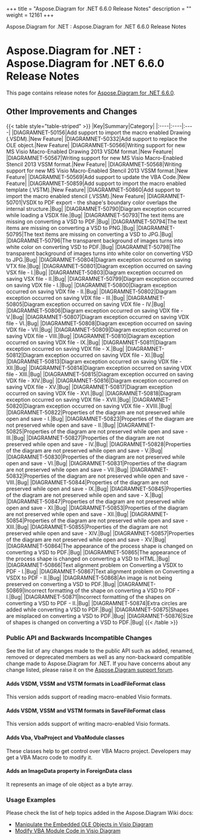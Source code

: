 +++
title = "Aspose.Diagram for .NET 6.6.0 Release Notes" 
description = "" 
weight = 12161 
+++

Aspose.Diagram for .NET : Aspose.Diagram for .NET 6.6.0 Release Notes  

# Aspose.Diagram for .NET : Aspose.Diagram for .NET 6.6.0 Release Notes


This page contains release notes for [Aspose.Diagram for .NET 6.6.0](https://www.nuget.org/packages/Aspose.Diagram/6.6.0).

## Other Improvements and Changes

{{< table style="table-striped" >}}
|Key|Summary|Category|
|:----|:----|:----|
|DIAGRAMNET-50156|Add support to import the macro enabled Drawing (.VSDM).|New Feature|
|DIAGRAMNET-50332|Add support to replace the OLE object.|New Feature|
|DIAGRAMNET-50566|Writing support for new MS Visio Macro-Enabled Drawing 2013 VSDM format.|New Feature|
|DIAGRAMNET-50567|Writing support for new MS Visio Macro-Enabled Stencil 2013 VSSM format.|New Feature|
|DIAGRAMNET-50568|Writing support for new MS Visio Macro-Enabled Stencil 2013 VSSM format.|New Feature|
|DIAGRAMNET-50569|Add support to update the VBA Code.|New Feature|
|DIAGRAMNET-50859|Add support to import the macro enabled template (.VSTM).|New Feature|
|DIAGRAMNET-50860|Add support to import the macro enabled stencil (.VSSM).|New Feature|
|DIAGRAMNET-50701|VSDX to PDF export - the shape's boundary color overlaps the internal structure.|Bug|
|DIAGRAMNET-50790|Diagram exception occurred while loading a VSDX file.|Bug|
|DIAGRAMNET-50793|The text items are missing on converting a VSD to PDF.|Bug|
|DIAGRAMNET-50794|The text items are missing on converting a VSD to PNG.|Bug|
|DIAGRAMNET-50795|The text items are missing on converting a VSD to JPG.|Bug|
|DIAGRAMNET-50796|The transparent background of images turns into white color on converting VSD to PDF.|Bug|
|DIAGRAMNET-50798|The transparent background of images turns into white color on converting VSD to JPG.|Bug|
|DIAGRAMNET-50804|Diagram exception occurred on saving VTX file.|Bug|
|DIAGRAMNET-50801|Diagram exception occurred on saving VSX file - I.|Bug|
|DIAGRAMNET-50803|Diagram exception occurred on saving VSX file - II.|Bug|
|DIAGRAMNET-50799|Diagram exception occurred on saving VDX file - I.|Bug|
|DIAGRAMNET-50800|Diagram exception occurred on saving VDX file - II.|Bug|
|DIAGRAMNET-50802|Diagram exception occurred on saving VDX file - III.|Bug|
|DIAGRAMNET-50805|Diagram exception occurred on saving VDX file - IV.|Bug|
|DIAGRAMNET-50806|Diagram exception occurred on saving VDX file - V.|Bug|
|DIAGRAMNET-50807|Diagram exception occurred on saving VDX file - VI.|Bug|
|DIAGRAMNET-50808|Diagram exception occurred on saving VDX file - VII.|Bug|
|DIAGRAMNET-50809|Diagram exception occurred on saving VDX file - VIII.|Bug|
|DIAGRAMNET-50810|Diagram exception occurred on saving VDX file - IX.|Bug|
|DIAGRAMNET-50811|Diagram exception occurred on saving VDX file - X.|Bug|
|DIAGRAMNET-50812|Diagram exception occurred on saving VDX file - XI.|Bug|
|DIAGRAMNET-50813|Diagram exception occurred on saving VDX file - XII.|Bug|
|DIAGRAMNET-50814|Diagram exception occurred on saving VDX file - XIII.|Bug|
|DIAGRAMNET-50815|Diagram exception occurred on saving VDX file - XIV.|Bug|
|DIAGRAMNET-50816|Diagram exception occurred on saving VDX file - XV.|Bug|
|DIAGRAMNET-50817|Diagram exception occurred on saving VDX file - XVI.|Bug|
|DIAGRAMNET-50818|Diagram exception occurred on saving VDX file - XVII.|Bug|
|DIAGRAMNET-50820|Diagram exception occurred on saving VDX file - XVIII.|Bug|
|DIAGRAMNET-50822|Properties of the diagram are not preserved while open and save - I.|Bug|
|DIAGRAMNET-50823|Properties of the diagram are not preserved while open and save - II.|Bug|
|DIAGRAMNET-50825|Properties of the diagram are not preserved while open and save - III.|Bug|
|DIAGRAMNET-50827|Properties of the diagram are not preserved while open and save - IV.|Bug|
|DIAGRAMNET-50828|Properties of the diagram are not preserved while open and save - V.|Bug|
|DIAGRAMNET-50830|Properties of the diagram are not preserved while open and save - VI.|Bug|
|DIAGRAMNET-50831|Properties of the diagram are not preserved while open and save - VII.|Bug|
|DIAGRAMNET-50832|Properties of the diagram are not preserved while open and save - VIII.|Bug|
|DIAGRAMNET-50844|Properties of the diagram are not preserved while open and save - IX.|Bug|
|DIAGRAMNET-50845|Properties of the diagram are not preserved while open and save - X.|Bug|
|DIAGRAMNET-50847|Properties of the diagram are not preserved while open and save - XI.|Bug|
|DIAGRAMNET-50853|Properties of the diagram are not preserved while open and save - XII.|Bug|
|DIAGRAMNET-50854|Properties of the diagram are not preserved while open and save - XIII.|Bug|
|DIAGRAMNET-50855|Properties of the diagram are not preserved while open and save - XIV.|Bug|
|DIAGRAMNET-50857|Properties of the diagram are not preserved while open and save - XV.|Bug|
|DIAGRAMNET-50864|The appearance of the process shape is changed on converting a VSD to PDF.|Bug|
|DIAGRAMNET-50865|The appearance of the process shape is changed on converting a VSD to HTML.|Bug|
|DIAGRAMNET-50866|Text alignment problem on Converting a VSDX to PDF - I.|Bug|
|DIAGRAMNET-50867|Text alignment problem on Converting a VSDX to PDF - II.|Bug|
|DIAGRAMNET-50868|An image is not being preserved on converting a VSD to PDF.|Bug|
|DIAGRAMNET-50869|Incorrect formatting of the shape on converting a VSD to PDF - I.|Bug|
|DIAGRAMNET-50871|Incorrect formatting of the shapes on converting a VSD to PDF - II.|Bug|
|DIAGRAMNET-50874|Extra circles are added while converting a VSD to PDF.|Bug|
|DIAGRAMNET-50875|Shapes are misplaced on converting a VSD to PDF.|Bug|
|DIAGRAMNET-50876|Size of shapes is changed on converting a VSD to PDF.|Bug|
{{< /table >}}

### Public API and Backwards Incompatible Changes

See the list of any changes made to the public API such as added, renamed, removed or deprecated members as well as any non-backward compatible change made to Aspose.Diagram for .NET. If you have concerns about any change listed, please raise it on the [Aspose.Diagram support forum](http://www.aspose.com/community/forums/aspose.diagram-product-family/489/showforum.aspx).

#### Adds VSDM, VSSM and VSTM formats in LoadFileFormat class

This version adds support of reading macro-enabled Visio formats.

#### Adds VSDM, VSSM and VSTM formats in SaveFileFormat class

This version adds support of writing macro-enabled Visio formats.

#### Adds Vba, VbaProject and VbaModule classes

These classes help to get control over VBA Macro project. Developers may get a VBA Macro code to modify it.

#### Adds an ImageData property in ForeignData class

It represents an image of ole object as a byte array.

### Usage Examples

Please check the list of help topics added in the Aspose.Diagram Wiki docs:

*   [Manipulate the Embedded OLE Objects in Visio Diagram](http://www.aspose.com/docs/display/diagramnet/Manipulate+the+Embedded+OLE+Objects+in+Visio+Diagram)
*   [Modify VBA Module Code in Visio Diagram](http://www.aspose.com/docs/display/diagramnet/Create%2C+Update%2C+Layout+and+Auto-Fit+Shapes#Create%2CUpdate%2CLayoutandAuto-FitShapes-ModifyVBAModuleCodeinVisioDiagram)


